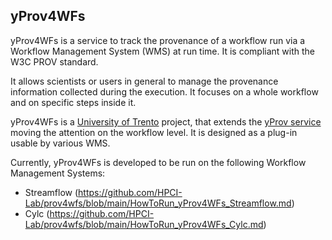 ## yProv4WFs
yProv4WFs is a service to track the provenance of a workflow run via a Workflow Management System (WMS) at run time. It is compliant with the W3C PROV standard.

It allows scientists or users in general to manage the provenance information collected during the execution. It focuses on a whole workflow and on specific steps inside it.

yProv4WFs is a [University of Trento](https://www.unitn.it) project, that extends the [yProv service](https://github.com/HPCI-Lab/yProv) moving the attention on the workflow level. It is designed as a plug-in usable by various WMS.

Currently, yProv4WFs is developed to be run on the following Workflow Management Systems:
-  Streamflow (https://github.com/HPCI-Lab/prov4wfs/blob/main/HowToRun_yProv4WFs_Streamflow.md)
-  Cylc (https://github.com/HPCI-Lab/prov4wfs/blob/main/HowToRun_yProv4WFs_Cylc.md)
<!---
-  ecFlow (
-->



